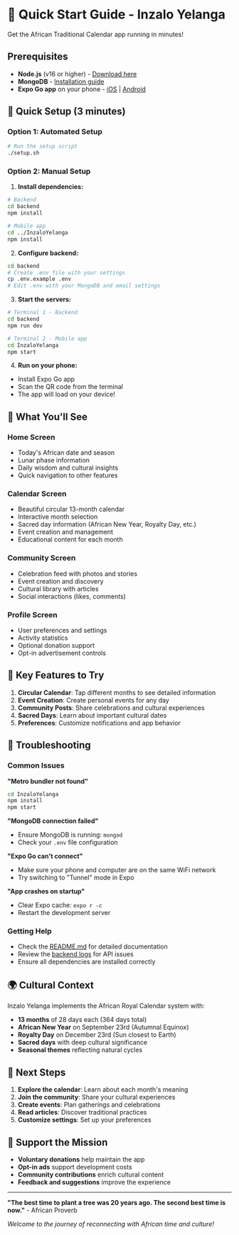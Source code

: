 # 🚀 Quick Start Guide - Inzalo Yelanga

Get the African Traditional Calendar app running in minutes!

## Prerequisites

- **Node.js** (v16 or higher) - [Download here](https://nodejs.org/)
- **MongoDB** - [Installation guide](https://docs.mongodb.com/manual/installation/)
- **Expo Go app** on your phone - [iOS](https://apps.apple.com/app/expo-go/id982107779) | [Android](https://play.google.com/store/apps/details?id=host.exp.exponent)

## 🎯 Quick Setup (3 minutes)

### Option 1: Automated Setup
```bash
# Run the setup script
./setup.sh
```

### Option 2: Manual Setup

1. **Install dependencies:**
```bash
# Backend
cd backend
npm install

# Mobile app
cd ../InzaloYelanga
npm install
```

2. **Configure backend:**
```bash
cd backend
# Create .env file with your settings
cp .env.example .env
# Edit .env with your MongoDB and email settings
```

3. **Start the servers:**
```bash
# Terminal 1 - Backend
cd backend
npm run dev

# Terminal 2 - Mobile app
cd InzaloYelanga
npm start
```

4. **Run on your phone:**
- Install Expo Go app
- Scan the QR code from the terminal
- The app will load on your device!

## 📱 What You'll See

### Home Screen
- Today's African date and season
- Lunar phase information
- Daily wisdom and cultural insights
- Quick navigation to other features

### Calendar Screen
- Beautiful circular 13-month calendar
- Interactive month selection
- Sacred day information (African New Year, Royalty Day, etc.)
- Event creation and management
- Educational content for each month

### Community Screen
- Celebration feed with photos and stories
- Event creation and discovery
- Cultural library with articles
- Social interactions (likes, comments)

### Profile Screen
- User preferences and settings
- Activity statistics
- Optional donation support
- Opt-in advertisement controls

## 🎨 Key Features to Try

1. **Circular Calendar**: Tap different months to see detailed information
2. **Event Creation**: Create personal events for any day
3. **Community Posts**: Share celebrations and cultural experiences
4. **Sacred Days**: Learn about important cultural dates
5. **Preferences**: Customize notifications and app behavior

## 🔧 Troubleshooting

### Common Issues

**"Metro bundler not found"**
```bash
cd InzaloYelanga
npm install
npm start
```

**"MongoDB connection failed"**
- Ensure MongoDB is running: `mongod`
- Check your `.env` file configuration

**"Expo Go can't connect"**
- Make sure your phone and computer are on the same WiFi network
- Try switching to "Tunnel" mode in Expo

**"App crashes on startup"**
- Clear Expo cache: `expo r -c`
- Restart the development server

### Getting Help

- Check the [README.md](README.md) for detailed documentation
- Review the [backend logs](backend/src/index.ts) for API issues
- Ensure all dependencies are installed correctly

## 🌍 Cultural Context

Inzalo Yelanga implements the African Royal Calendar system with:

- **13 months** of 28 days each (364 days total)
- **African New Year** on September 23rd (Autumnal Equinox)
- **Royalty Day** on December 23rd (Sun closest to Earth)
- **Sacred days** with deep cultural significance
- **Seasonal themes** reflecting natural cycles

## 🎯 Next Steps

1. **Explore the calendar**: Learn about each month's meaning
2. **Join the community**: Share your cultural experiences
3. **Create events**: Plan gatherings and celebrations
4. **Read articles**: Discover traditional practices
5. **Customize settings**: Set up your preferences

## 🙏 Support the Mission

- **Voluntary donations** help maintain the app
- **Opt-in ads** support development costs
- **Community contributions** enrich cultural content
- **Feedback and suggestions** improve the experience

---

**"The best time to plant a tree was 20 years ago. The second best time is now."** - African Proverb

*Welcome to the journey of reconnecting with African time and culture!*